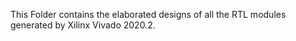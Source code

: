 This Folder contains the elaborated designs of all the RTL modules generated by Xilinx Vivado 2020.2.
